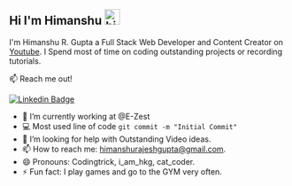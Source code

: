 ## Hi I'm Himanshu <img src="https://user-images.githubusercontent.com/1303154/88677602-1635ba80-d120-11ea-84d8-d263ba5fc3c0.gif" width="28px" alt="hi">

I'm Himanshu R. Gupta a Full Stack Web Developer and Content Creator on [Youtube](https://www.youtube.com/channel/UCxnkZ0bex2HgVDvB0xQsWvQ). I Spend most of time on coding outstanding projects or recording tutorials.

:mailbox: Reach me out!

[![Linkedin Badge](https://img.shields.io/badge/-Himanshu-0e76a8?style=flat&labelColor=0e76a8&logo=linkedin&logoColor=white)](https://www.linkedin.com/in/himanshugupta9082/)

<!-- TODO: Add last video link -->

- 🔭 I’m currently working at @E-Zest
- :computer: Most used line of code `git commit -m "Initial Commit"`
- 🤔 I’m looking for help with Outstanding Video ideas.
- 📫 How to reach me: himanshurajeshgupta@gmail.com.
- 😄 Pronouns: Codingtrick, i_am_hkg, cat_coder.
- ⚡ Fun fact: I play games and go to the GYM very often.
